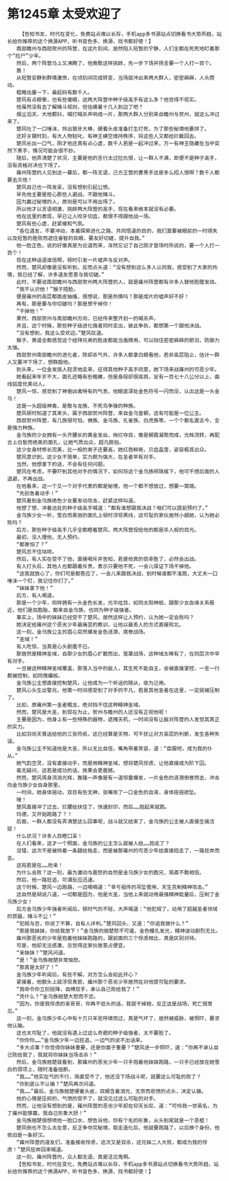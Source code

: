 # 第1245章 太受欢迎了
        【告知书友，时代在变化，免费站点难以长存，手机app多书源站点切换看书大势所趋，站长给你推荐的这个换源APP，听书音色多、换源、找书都好使！】
       南部瞻州与西部贺州的阵营，在这片刻间，居然陷入短暂的宁静，人们全都在死死地盯着那个“捡尸”少年。
       然后，两个阵营马上又沸腾了，他竟敢这样挑衅，先一步下场并扬言要一个人打一百个。
       轰！
       从短暂安静到群情激愤，在顷刻间完成转变，当场就冲出来两大群人，密密麻麻，人头攒动。
       粗略估量一下，最起码有数千人。
       楚风有点眼晕，也有些傻眼，这两大阵营中种子级高手有这么多？他觉得不现实。
       他虽然没有去了解赌斗规则，但估摸着十几人到边了吧？
       烟尘滔天，大地颤抖，喊打喊杀声响成一片，那两大群人分别来自瞻州与贺州，就这么冲过来了。
       楚风吐了一口唾沫，拎出狼牙大棒，硬着头皮准备打生打死，为了那些秘境他要拼了。
       还好关键时刻，有大人物轻叱，有神王横空维持秩序，将这些人又都给拦截回去。
       楚风长出一口气，刚才他还真有点心虚，数千人若是一起冲过来，万一有神王隐藏在当中突然下黑手，情况可能会很不妙。
       随后，他弄清楚了状况，主要是他的言行太过拉仇恨，让一群人不满，即便不是种子高手，没有资格对决也下场了。
       雍州阵营的人见到这一幕后，都一阵无语，己方正营的曹黑手这是多么招人恨啊？数千人都要去灭他！
       楚风自己也一阵发呆，没有想到引起公愤。
       早先他主要是担心那些人避战，不跟他赌斗。
       因为赢过秘境的人，原则是可以不用出场了。
       所以他才以言语相激，挑衅两大阵营的高手，现在看来根本就没有必要。
       他在这里的表现，早已让人咬牙切齿，都恨不得跟他战一场。
       楚风有些心虚，赶紧缓和气氛。
       “各位道友，不要冲动，本着探索进化之路、共同悟道的目的，我们莫要被眼前的一时得失以及短暂的胜败而遮住睿智的双眼，要友好切磋，提升自我。”
       他一脸正色，说的好像真是为论道而来，浑然忘记了自己刚才登场时所说的，要一个人打一百个！
       现在这种话语谁信啊，顿时引发一片嘘声与反对声。
       然而，楚风却像是没有听到，反而点头道：“没有想到这么多人认同我，感受到了大家的热情，我已经了解，许多道友愿意与我切磋。”
       此时，不要说南部瞻州与西部贺州两大阵营的人，就是雍州阵营都有许多人替他脸膛发烧。
       “我不认识他！”猴子捂脸。
       便是雍州的高层都面皮抽搐，很想说，那是热情吗？那是成片的嘘声好不好！
       再有，那是要与你切磋吗？那是想干掉你！
       “干掉他！”
       果然，西部贺州与南部瞻州方向，已经传来整齐划一的喊杀声。
       并且，这个时候，那些种子级进化强者同时走出，彼此争执，都想第一个跟他决战。
       “没有想到，我这么受欢迎。”楚风叹道。
       猴子、萧遥全都感觉这个结拜兄弟的脸皮都能当盾牌用，可以挡住密密麻麻的箭羽，防御力太强。
       西部贺州南部瞻州的进化者，除却杀气外，许多人都拿白眼看他，若非高层阻止，估计一群人又要冲下场了，想群殴他。
       到头来，一位金发丽人轻灵地走来，征得其他种子高手同意，她下场来战雍州的可恶少年。
       她看起来年岁不大，面孔还略有些稚嫩，但是身段却很高挑，足有一百七十八公分以上，曲线弧度优美动人。
       楚风一惊，感觉到了神兽凶禽特有的气息，他眼底深处金色符号一闪而没，认出这是一头金乌！
       这是一头超级神禽，是敢与龙族、不死鸟争锋的种族。
       楚风顿时知道了其来头，属于西部贺州阵营，来自金乌皇朝，这有可能是一位公主。
       西部贺州阵营，有几族很可怕，佛族、金乌族、孔雀族、白虎族等，一个个都名震古今，全是强力种族。
       金乌族的少女拥有一头齐腰长的黄金发丝，绚烂夺目，像是朝霞凝聚而成，光辉流转，再配合上白皙而绝美的面孔，让她气质出众，超凡脱俗。
       这少女身材修长完美，比一般的男子还要高，她红唇鲜艳，贝齿晶莹，姿容极其出众。
       楚风意识到，这少女不简单，实力颇为强大，在圣者罕有对手。
       当然，他想拿下的话，不会有任何问题。
       楚风在考虑，不要吓到其他对手的情况下，如何将这个金乌族明珠擒下，他可不想后面的人退避，不再出战。
       在他看来，这一个又一个对手代表的都是秘境，他一个都不想放过，想要一窝端。
       “先别急着动手！”
       楚风看到金乌族绝色少女要发动攻击，赶紧这样叫道。
       他想了想，冲着远处的种子级高手喊道：“都有谁想跟我决战？咱们可以提前预约了。”
       金乌族少女一听，莹白而美丽的面孔上顿时浮现黑线，这可耻的家伙居然小觑她，认为她必败吗？
       后方，那些种子级高手几乎全都瞪着楚风，两大阵营投给他的都是杀人般的目光。
       最初，没人理他，无人预约。
       “都害怕了？”
       楚风忍不住咕哝。
       然后，有人实在受不了他，直接喝斥并告知，若是他真的侥幸胜了，必然会出战。
       有人打头后，其他人也都跟着斥责，表示只要他不死，一会儿保证下场干掉他。
       “这我就放心了，你们可是都答应了，一会儿来跟我决战，到时候谁都不准跑，大丈夫一口唾沫一个钉，我记住你们了。”
       “妹妹拿下他！”
       后方，有人喝道。
       那是一个少年，同样拥有一头金色长发，光华炫目，如同太阳神般，跟那少女血缘关系极近，他们是双胞胎，都来自金乌族，也同为种子级强者。
       事实上，场中的妹妹已经受不了楚风，居然这样让人预约，认为她一定会败吗？
       她决定给雍州这个恶劣少年最痛苦的教训，让他以最丢人的方式直接败北。
       这一刻，金乌族公主的眉心突然爆发金色涟漪，席卷战场。
       “圣域！”
       有人吃惊，当真是心头剧震不已。
       那居然是精神圣域，自那少女的眉心扩散而出，笼罩战场，这种域太稀有了，在同层次中罕有对手。
       一旦被这种精神圣域覆盖，那落入当中的敌人，其生死不能自主，会被直接掌控，一言一行都被控制，如同傀儡般。
       金乌族公主想直接控制楚风，让他成为一个听话的随从，收为己用。
       楚风心头生出警兆，他第一时间感受到了对手的不凡，若是其他圣者在这里，一定就被压制了。
       比如，原雍州第一圣者鲲龙，绝对挡不住这种精神圣域。
       然而，楚风是大圣，到现在为止，贺州与瞻州的人还没有正视他呢！
       主要是因为，他身上有一些特殊的器物，遮掩天机，一时间没有让敌对阵营的人发觉其真正的实力。
       比如羽尚天尊送给他的三张符纸，这已经算是天物，可干扰让对方高层的判断，发生各种失误。
       金乌族公主不知道他是大圣，所以无比自信，嘴角带着笑容，道：“臣服吧，成为我的仆从。”
       她气韵空灵，没有直接动手，而是用精神圣域，想将楚风俘虏，让他直接成为阶下囚。
       毫无疑问，这若是成功的话，效果会更震撼。
       然而，楚风周身流淌光辉，轰隆一声像是有一道惊雷爆发，一片金色的涟漪倒卷而去，冲击向金乌族少女自身那里。
       一时间，她身体摇动，双目有些无神，张嘴咳了一口金色的血液，身体摇摇欲坠。
       嗖！
       楚风直接冲了过去，拦腰给扶住了，快速封印，而后……抱起来就跑。
       玛德，又开始跑路了？！
       后面，一群人都没有弄清楚这么回事呢，战斗就又结束了，金乌族的公主被人直接生擒活捉！
       什么状况？许多人目瞪口呆！
       在人们看来，这才一个照面，金乌族的公主怎么就被人给……抱走了？
       没错，这次不是被拎着一条腿给拖走，而是被那雍州的可恶少年给直接抱走了，一路狂奔而去。
       这宛若是在……抢亲！
       为什么会败？这一刻，最为激动与震怒的自然是金乌族少女的胞兄，简直不敢相信。
       然后，他一路狂追，可谓反应迅速。
       这个时候，楚风一边跑路，一边喃喃道：“幸亏祖传的吊坠管用，天生克制精神攻击。”
       这自然是胡说八道，一切都是因为，他是大圣，当他上来就动用最强精神能量后，压制了金乌族少女！
       后方金乌族少年强者听闻后，顿时气的不轻，大声喊道：“他犯规了，动用了超越圣者领域的禁器，赌斗不公！”
       “犯规与否，你说了不算，自有人评判。”楚风回头，又道：“你追我做什么？”
       “那是我妹妹，你给我放下！”金乌族的翘楚怒不可遏，金色瞳孔发光，精神波动剧烈无比。
       雍州那恶劣的少年是抱着他妹妹跑路的，跟前面的三个俘虏相比，真是区别对待。
       可是，他却无法感激，总觉得这家伙故意占便宜。
       “亲妹妹？”楚风问道。
       “是！”金乌族翘楚非常恼怒。
       “那真是太好了！”
       金乌族少年听闻后，有些不解，对方怎么会如此开心？
       紧接着，他额头上就浮现青筋，雍州那个恶劣少年居然在对他提可耻的要求。
       “我命令你立刻投降，自缚双手，承认自己败给我了！”
       “凭什么？”金乌族翘楚大怒而不忿。
       “因为，你是我俘虏的亲哥哥，你再不低头的话，我就干掉她，反正这是战场，死亡很常见。”
       这一刻，金乌族少年心中有十万只羊驼呼啸而过，真是气坏了，居然被威胁，被恫吓，要求他认输。
       这也太可耻了，他就没有遇上过这么奇葩的种子级强者，太不要脸了。
       “你你你……”金乌族少年一边狂追，一边气的说不出话来。
       “多大点事？你觉得你妹妹重要，还是你面子重要？”楚风进一步恫吓，道：“你再不承认自己败给我了，我就将你妹妹当场击杀！”
       然后，金乌族翘楚就看到，那雍州的恶劣少年一只手抱着他妹妹跑路，一只手已经放在她雪白的颈项上，随时准备扭断。
       “我……”他实在气的不行，简直受不了，他还没下场战斗呢，就要这么可耻的败了？
       “你到底认不认输？”楚风再次问道。
       “我……”最后，金乌族翘楚硬着头皮，双眼含着泪光，无奈而悲愤的点头，决定认输。
       他的心情是压抑的，气愤的受不了，就没见过这么可耻的对手。
       然而，让他没有想到的是，雍州阵营的恶劣少年却在仰天长叹，道：“可怜我一世英名，为了雍州能够赢，我自己形象大损！”
       金乌族翘楚很想喷他一脸口水，想告诉他，你有个毛的形象，从头到尾就是一个恶棍！
       楚风倒也不怎么太在意，反正争夺完秘境，取走造化后，他就要跑路了，以后换个身份，他依旧是一条好汉。
       “雍州阵营的道友们，准备接收俘虏，这次又是双杀，这兄妹二人大败，都成为我的俘虏！”楚风狂奔回来喊道。
       这一刻，雍州阵营内，众人都无语，真是活见鬼啊。
       【告知书友，时代在变化，免费站点难以长存，手机app多书源站点切换看书大势所趋，站长给你推荐的这个换源APP，听书音色多、换源、找书都好使！】
